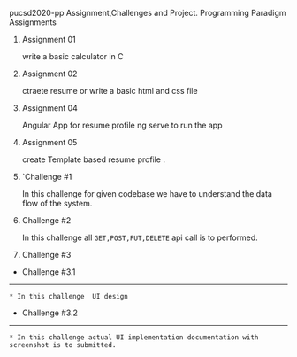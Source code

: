 pucsd2020-pp Assignment,Challenges and Project.
Programming Paradigm Assignments
1. Assignment 01

     write a basic calculator in C 

2. Assignment 02

     ctraete resume or write a basic html and css file 

3. Assignment 04

    Angular App for resume profile ng serve to run the app



4. Assignment 05

   create  Template based resume profile
   .

1. `Challenge #1

      In this challenge for given codebase we have to understand the data flow of the system.

2. Challenge #2

    In this challenge all `GET,POST,PUT,DELETE` api call is to performed.

3. Challenge #3

* Challenge #3.1
----------------
	* In this challenge  UI design

* Challenge #3.2
----------------
	* In this challenge actual UI implementation documentation with screenshot is to submitted. 



